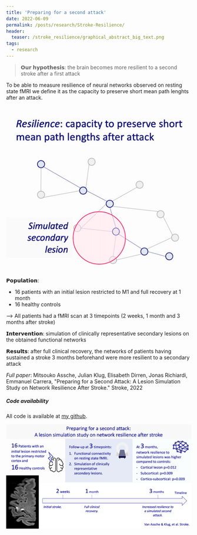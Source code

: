```yaml
---
title: 'Preparing for a second attack'
date: 2022-06-09
permalink: /posts/research/Stroke-Resilience/
header:
  teaser: /stroke_resilience/graphical_abstract_big_text.png
tags:
  - research
---
```


> 𝗢𝘂𝗿 𝗵𝘆𝗽𝗼𝘁𝗵𝗲𝘀𝗶𝘀: the brain becomes more resilient to a second stroke after a first attack

To be able to measure resilience of neural networks observed on resting state fMRI we define it as the capacity to preserve short mean path lenghts after an attack. 

![Resilience](/images/stroke_resilience/resilience_def.png "Resilience")

𝗣𝗼𝗽𝘂𝗹𝗮𝘁𝗶𝗼𝗻: 
- 16 patients with an initial lesion restricted to M1 and full recovery at 1 month
- 16 healthy controls

--> All patients had a fMRI scan at 3 timepoints (2 weeks, 1 month and 3 months after stroke)

𝗜𝗻𝘁𝗲𝗿𝘃𝗲𝗻𝘁𝗶𝗼𝗻: simulation of clinically representative secondary lesions on the obtained functional networks

𝗥𝗲𝘀𝘂𝗹𝘁𝘀: after full clinical recovery, the networks of patients having sustained a stroke 3 months beforehand were more resilient to a secondary attack

_Full paper_: Mitsouko Assche, Julian Klug, Elisabeth Dirren, Jonas Richiardi, Emmanuel Carrera, "Preparing for a Second Attack: A Lesion Simulation Study on Network Resilience After Stroke." Stroke, 2022

##### Code availability

All code is available at [my github](https://github.com/JulianKlug/stroke-resilience "JK's Github"). 

![Resilience](/images/stroke_resilience/graphical_abstract_big_text.png "Resilience")
